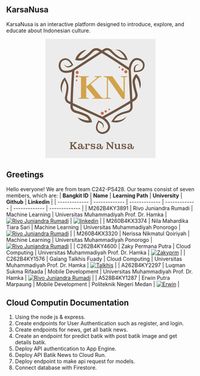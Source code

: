 ## KarsaNusa
KarsaNusa is an interactive platform designed to introduce, explore, and educate about Indonesian culture. 
<p align="center">
  <img src="https://github.com/KarsaNusa/.github/blob/main/profile/assets/logo.png" />
</p>


## Greetings
Hello everyone! We are from team C242-PS428. Our teams consist of seven members, which are:
| **Bangkit ID**  | **Name** |  **Learning Path** | **University** | **Github** | **Linkedin** | 
| ------------- | -------------  | -------------  | -------------  | ------------- | ------------- |
| M262B4KY3891  | Rivo Juniandra Rumadi  | Machine Learning   | Universitas Muhammadiyah Prof. Dr. Hamka  | [![Rivo Juniandra Rumadi](https://skillicons.dev/icons?i=github)](https://github.com/Leon24k)  | [![linkedin](https://img.shields.io/badge/linkedin-0A66C2?style=for-the-badge&logo=linkedin&logoColor=white)](https://www.linkedin.com/in/rumadirivo/) |
| M260B4KX3374  | Nila Mahardika Tiara Sari  | Machine Learning   | Universitas Muhammadiyah Ponorogo    | [![Rivo Juniandra Rumadi](https://skillicons.dev/icons?i=github)]() |
| M260B4KX3320  | Nerissa Nikmatul Qoiriyah  | Machine Learning   | Universitas Muhammadiyah Ponorogo    | [![Rivo Juniandra Rumadi](https://skillicons.dev/icons?i=github)]()   |
| C262B4KY4600  | Zaky Permana Putra  | Cloud Computing   | Universitas Muhammadiyah Prof. Dr. Hamka  | [![Zakyprm](https://skillicons.dev/icons?i=github)](https://github.com/zakyprm) |
| C262B4KY1576  | Galang Talkhis Fuady   | Cloud Computing  | Universitas Muhammadiyah Prof. Dr. Hamka    | [![Talkhis](https://skillicons.dev/icons?i=github)](https://github.com/Talkhis)  |
| A262B4KY2297  | Luqman Sukma Rifaada  | Mobile Development   | Universitas Muhammadiyah Prof. Dr. Hamka    |  [![Rivo Juniandra Rumadi](https://skillicons.dev/icons?i=github)](https://github.com/Luqmnsr) |
| A528B4KY1287  | Erwin Putra Marpaung   | Mobile Development   | Politeknik Negeri Medan  | [![Erwin](https://skillicons.dev/icons?i=github)](https://github.com/teungku-lak-beuras) |


## Cloud Computin Documentation
1. Using the node js & express.
2. Create endpoints for User Authentication such as register, and login.  
3. Create endpoints for news, get all batik news. 
4. Create an endpoint for predict batik with post batik image and get details batik.  
5. Deploy API authentication to App Engine.
6. Deploy API Batik News to Cloud Run. 
7. Deploy endpoint to make api request for models.
8. Connect database with Firestore.

<!--

<!--
**Here are some ideas to get you started:**

🙋‍♀️ A short introduction - what is your organization all about?
🌈 Contribution guidelines - how can the community get involved?
👩‍💻 Useful resources - where can the community find your docs? Is there anything else the community should know?
🍿 Fun facts - what does your team eat for breakfast?
🧙 Remember, you can do mighty things with the power of [Markdown](https://docs.github.com/github/writing-on-github/getting-started-with-writing-and-formatting-on-github/basic-writing-and-formatting-syntax)
-->
